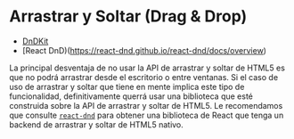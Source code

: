 

# Arrastrar y Soltar (Drag & Drop)

- [DnDKit](https://docs.dndkit.com/)
- [React DnD)(https://react-dnd.github.io/react-dnd/docs/overview)



La principal desventaja de no usar la API de arrastrar y soltar de HTML5 es que no podrá arrastrar desde el escritorio o entre ventanas. 
Si el caso de uso de arrastrar y soltar que tiene en mente implica este tipo de funcionalidad, definitivamente querrá usar una biblioteca que esté construida sobre la API de arrastrar y soltar de HTML5. 
Le recomendamos que consulte [`react-dnd`](https://react-dnd.github.io/react-dnd/about) para obtener una biblioteca de React que tenga un backend de arrastrar y soltar de HTML5 nativo.
